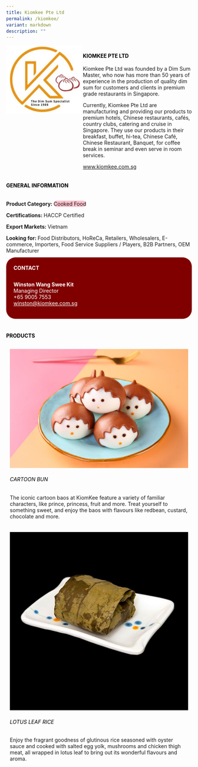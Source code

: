 ```yaml
---
title: Kiomkee Pte Ltd
permalink: /kiomkee/
variant: markdown
description: ""
---
```

<div class="flex-paragraph">
	<div style="display: flex; flex-wrap: wrap;" class="flex-container">
		<div style="flex: 1 1 40%; display: block;" class="card sgds">
			<img src="/images/Kiomkee/kiomkee_logo.jpg">
		</div>
		<div style="flex: 1 1 58%; display: block; margin-left: 3px" class="card-sgds">
			<h4 style="text-transform: uppercase; color: black;"><b>Kiomkee Pte Ltd</b></h4>
			<p>Kiomkee Pte Ltd was founded by a Dim Sum Master, who now has more than 50 years of experience in the production of quality dim sum for customers and clients in premium grade restaurants in Singapore.</p>
			<p>Currently, Kiomkee Pte Ltd are manufacturing and providing our products to premium hotels, Chinese restaurants, cafés, country clubs, catering and cruise in Singapore. They use our products in their breakfast, buffet, hi-tea, Chinese Café, Chinese Restaurant, Banquet, for coffee break in seminar and even serve in room services.</p>
			<p><a target="_blank" href="https://www.kiomkee.com.sg">www.kiomkee.com.sg</a></p>
		</div>
	</div>
</div>

<h4 style="text-transform: uppercase; color: black;">
	<b>General Information</b>
</h4>
<div style="display: flex; flex-wrap: wrap;" class="flex-container">
	<div style="flex: 1 1 65%; display: block; align-self: stretch" class="card sgds">
		<div class="flex-paragraph">
			<p>
				<b>Product Category: </b>
				<span style="background-color: pink; border-radius: 10px;">Cooked Food</span>
			</p>
			<p>
				<b>Certifications: </b>HACCP Certified
			</p>
			<p>
				<b>Export Markets: </b>Vietnam
			</p>
			<p style="margin-bottom: 10px;">
				<b>Looking for: </b>Food Distributors, HoReCa, Retailers, Wholesalers, E-commerce, Importers, Food Service Suppliers / Players, B2B Partners, OEM Manufacturer
			</p>
		</div>
	</div>
	<div style="flex: 1 1 35%; padding: 10px; display: block; background-color: maroon; border-radius: 25px; align-self: center;" class="card sgds">
		<h4 style="color: white; margin-top: 10px; margin-left: 10px;">CONTACT</h4>
		<div class="flex-paragraph">
			<p style="padding: 10px; color: white;">
				<b>Winston Wang Swee Kit</b>
				<br>Managing Director<br>+65 9005 7553<br>
				<a style="color: white;" href="mailto:winston@kiomkee.com.sg">winston@kiomkee.com.sg</a>
			</p>
		</div>
	</div>
</div>
<br>
<h4 style="text-transform: uppercase; color: black;">
	<b>Products</b>
</h4>
<div style="display: flex; flex-wrap: wrap;">
	<div style="flex: 1 1 47%; margin: 10px; display: block;" class="card sgds">
		<div style="display: block;" class="flex-image">
			<img src="/images/Kiomkee/kiomkee_product_01.jpg">
		</div>
		<div class="flex-paragraph">
			<h6 style="text-transform: uppercase; color: black;">Cartoon Bun</h6>
			<p>The iconic cartoon baos at KiomKee feature a variety of familiar characters, like prince, princess, fruit and more. Treat yourself to something sweet, and enjoy the baos with flavours like redbean, custard, chocolate and more.</p>
		</div>
	</div>
	<div style="flex: 1 1 47%; margin: 10px; display: block;" class="card sgds">
		<div style="display: block;" class="flex-image">
			<img src="/images/Kiomkee/kiomkee_product_02.jpg">
		</div>
		<div class="flex-paragraph">
			<h6 style="text-transform: uppercase; color: black;">Lotus Leaf Rice</h6>
			<p>Enjoy the fragrant goodness of glutinous rice seasoned with oyster sauce and cooked with salted egg yolk, mushrooms and chicken thigh meat, all wrapped in lotus leaf to bring out its wonderful flavours and aroma.</p>
		</div>
	</div>
</div>